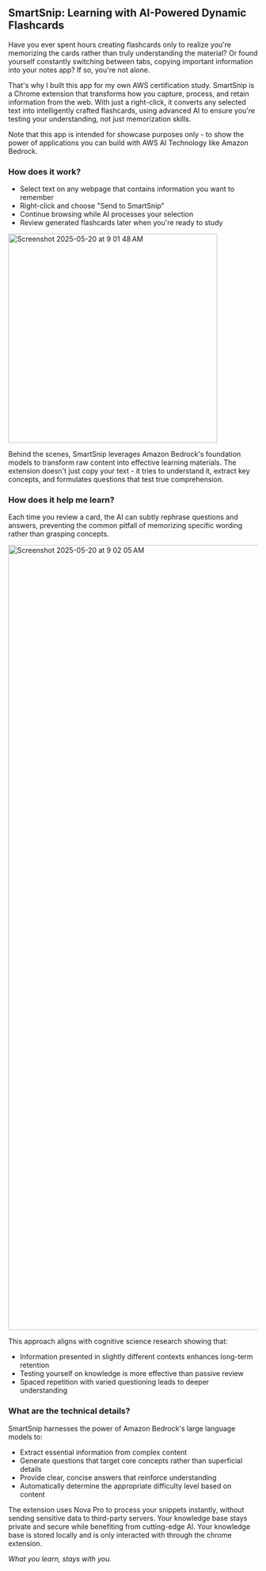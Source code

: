 ## SmartSnip: Learning with AI-Powered Dynamic Flashcards

Have you ever spent hours creating flashcards only to realize you're memorizing the cards rather than truly understanding the material? Or found yourself constantly switching between tabs, copying important information into your notes app? If so, you're not alone.

That's why I built this app for my own AWS certification study. SmartSnip is a Chrome extension that transforms how you capture, process, and retain information from the web. With just a right-click, it converts any selected text into intelligently crafted flashcards, using advanced AI to ensure you're testing your understanding, not just memorization skills.

Note that this app is intended for showcase purposes only - to show the power of applications you can build with AWS AI Technology like Amazon Bedrock.

### How does it work?

* Select text on any webpage that contains information you want to remember
* Right-click and choose "Send to SmartSnip"
* Continue browsing while AI processes your selection
* Review generated flashcards later when you're ready to study

<img width="422" alt="Screenshot 2025-05-20 at 9 01 48 AM" src="https://github.com/user-attachments/assets/3c2bd518-05dc-460b-abae-1efb4c500633" />

Behind the scenes, SmartSnip leverages Amazon Bedrock's foundation models to transform raw content into effective learning materials. The extension doesn't just copy your text - it tries to understand it, extract key concepts, and formulates questions that test true comprehension.

### How does it help me learn?

Each time you review a card, the AI can subtly rephrase questions and answers, preventing the common pitfall of memorizing specific wording rather than grasping concepts.

<img width="1584" alt="Screenshot 2025-05-20 at 9 02 05 AM" src="https://github.com/user-attachments/assets/a2ace54f-bbf5-410b-8c5e-a2ae321a4c61" />

This approach aligns with cognitive science research showing that:
* Information presented in slightly different contexts enhances long-term retention
* Testing yourself on knowledge is more effective than passive review
* Spaced repetition with varied questioning leads to deeper understanding

### What are the technical details?

SmartSnip harnesses the power of Amazon Bedrock's large language models to:

* Extract essential information from complex content
* Generate questions that target core concepts rather than superficial details
* Provide clear, concise answers that reinforce understanding
* Automatically determine the appropriate difficulty level based on content

The extension uses Nova Pro to process your snippets instantly, without sending sensitive data to third-party servers. Your knowledge base stays private and secure while benefiting from cutting-edge AI. Your knowledge base is stored locally and is only interacted with through the chrome extension.

*What you learn, stays with you.*

